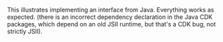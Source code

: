 This illustrates implementing an interface from Java.
Everything works as expected.
(there is an incorrect dependency declaration in the Java CDK packages,
which depend on an old JSII runtime, but that's a CDK bug,
not strictly JSII).
